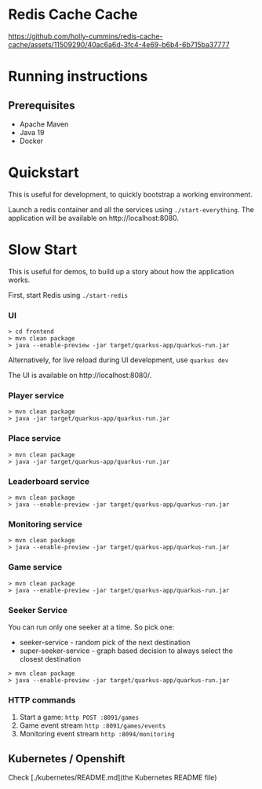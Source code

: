 # Redis Cache Cache

https://github.com/holly-cummins/redis-cache-cache/assets/11509290/40ac6a6d-3fc4-4e69-b6b4-6b715ba37777

# Running instructions

## Prerequisites

- Apache Maven
- Java 19
- Docker

# Quickstart

This is useful for development, to quickly bootstrap a working environment.

Launch a redis container and all the services using `./start-everything`. 
The application will be available on http://localhost:8080.


# Slow Start

This is useful for demos, to build up a story about how the application works.

First, start Redis using `./start-redis`

### UI

```shell
> cd frontend
> mvn clean package
> java --enable-preview -jar target/quarkus-app/quarkus-run.jar
```

Alternatively, for live reload during UI development, use `quarkus dev`

The UI is available on http://localhost:8080/.

### Player service

```shell
> mvn clean package
> java -jar target/quarkus-app/quarkus-run.jar
```

### Place service

```shell
> mvn clean package
> java -jar target/quarkus-app/quarkus-run.jar
```

### Leaderboard service

```shell
> mvn clean package
> java --enable-preview -jar target/quarkus-app/quarkus-run.jar
```

### Monitoring service

```shell
> mvn clean package
> java --enable-preview -jar target/quarkus-app/quarkus-run.jar
```

### Game service

```shell
> mvn clean package
> java --enable-preview -jar target/quarkus-app/quarkus-run.jar
```

### Seeker Service

You can run only one seeker at a time.
So pick one:

- seeker-service - random pick of the next destination
- super-seeker-service - graph based decision to always select the closest destination

```shell
> mvn clean package
> java --enable-preview -jar target/quarkus-app/quarkus-run.jar
```

### HTTP commands

1. Start a game: `http POST :8091/games`
2. Game event stream `http :8091/games/events`
3. Monitoring event stream `http :8094/monitoring`


## Kubernetes / Openshift

Check [./kubernetes/README.md](the Kubernetes README file)
